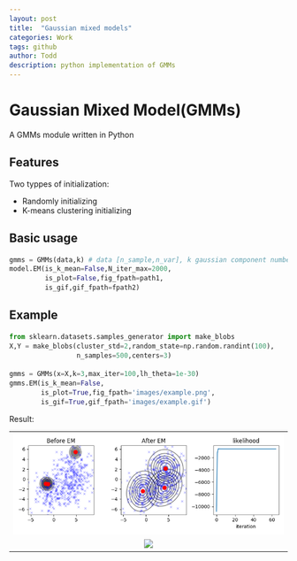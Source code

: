```yaml
---
layout: post
title:  "Gaussian mixed models"
categories: Work
tags: github
author: Todd
description: python implementation of GMMs
---
```


# Gaussian Mixed Model(GMMs)

 A GMMs module written in Python

## Features

Two typpes of initialization:

- Randomly initializing
- K-means clustering initializing

## Basic usage

  ```Python
  gmms = GMMs(data,k) # data [n_sample,n_var], k gaussian component number
  model.EM(is_k_mean=False,N_iter_max=2000,
           is_plot=False,fig_fpath=path1,
           is_gif,gif_fpath=fpath2)
  ```



## Example

  ```Python
  from sklearn.datasets.samples_generator import make_blobs
  X,Y = make_blobs(cluster_std=2,random_state=np.random.randint(100),
                   n_samples=500,centers=3)

  gmms = GMMs(x=X,k=3,max_iter=100,lh_theta=1e-30)
  gmms.EM(is_k_mean=False,
          is_plot=True,fig_fpath='images/example.png',
          is_gif=True,gif_fpath='images/example.gif')

  ```
  Result:

  <table>
    <tr align=center>
      <td><img src='/assets/images/GMMs/example.png'></td>
    </tr>
    <tr align=center>
      <td><img src='/assets/images/GMMs/example.gif' width=400></td>
    </tr>
  </table>

<!-- ## Notice
When randomly initializing, exception may occur, e.g.
- `probability density of data is nan`

just re-run it. -->
